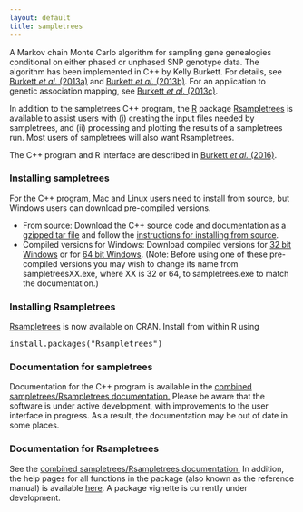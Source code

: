 ```yaml
---
layout: default
title: sampletrees
---
```

<p>A Markov chain Monte Carlo algorithm for sampling gene genealogies conditional on either phased or unphased SNP genotype data. The algorithm has been implemented in C++ by Kelly Burkett. For details, see <a href="https://www.sfu.ca/content/dam/sfu/stat/documents/Statgen/ws-procs_PostReview.pdf">Burkett <i>et al.</i> (2013a)</a> and <a href="https://www.degruyter.com/view/j/sagmb.2013.12.issue-5/sagmb-2012-0011/sagmb-2012-0011.xml">Burkett <i>et al.</i> (2013b)</a>. For an application to genetic association mapping, see <a href="http://www.frontiersin.org/Journal/10.3389/fgene.2013.00260/abstract">Burkett <i>et al</i>. (2013c)</a>.<br>
</p>
<p>In addition to the sampletrees C++ program, the <a href="http://www.r-project.org">R</a> package <a href="http://cran.r-project.org/web/packages/Rsampletrees/index.html">Rsampletrees</a> is available to assist users with (i) creating the input files needed by sampletrees, and (ii) processing and plotting the results of a sampletrees run. Most users of sampletrees will also want Rsampletrees.</p>
<p>The C++ program and R interface are described in <a href="https://academic.oup.com/bioinformatics/article/32/10/1580/1742656">Burkett <i>et al.</i> (2016)</a>.<br>
</p>
<h3>Installing sampletrees<br>
</h3>
<p>For the C++ program, Mac and Linux users need to install from source, but Windows users can download pre-compiled versions.</p>
<ul>
<li>From source: Download the C++ source code and documentation as a <a href="https://www.sfu.ca/content/dam/sfu/stat/documents/Statgen/sampletrees_2015-11-27.tar.gz">gzipped tar file</a> and follow the <a href="research/sampletrees/installfromsource.html">instructions for installing from source</a>.&nbsp;</li>
<li>Compiled versions for Windows: Download compiled versions for <a href="https://www.sfu.ca/content/dam/sfu/stat/documents/Statgen/sampletrees32.exe">32 bit Windows</a> or for <a href="https://www.sfu.ca/content/dam/sfu/stat/documents/Statgen/sampletrees64.exe">64 bit Windows</a>. (Note: Before using one of these pre-compiled versions you may wish to change its name from sampletreesXX.exe, where XX is 32 or 64, to sampletrees.exe to match the documentation.)<br>
</li>
</ul>
<h3>Installing Rsampletrees</h3>
<p><a href="http://cran.r-project.org/web/packages/Rsampletrees/index.html">Rsampletrees</a> is now available on CRAN. Install from within R using</p>
<pre>
install.packages(&quot;Rsampletrees&quot;)
</pre>
<h3>Documentation for sampletrees<br>
</h3>
<p>Documentation for the C++ program is available in the <a href="https://www.sfu.ca/content/dam/sfu/stat/documents/Statgen/sampletrees_Rsampletrees_documentation.pdf">combined sampletrees/Rsampletrees documentation.</a> Please be aware that the software is under active development, with improvements to the user interface in progress. As a result, the documentation may be out of date in some places.</p>
<h3>Documentation for Rsampletrees</h3>
<p>See the <a href="https://www.sfu.ca/content/dam/sfu/stat/documents/Statgen/sampletrees_Rsampletrees_documentation.pdf">combined sampletrees/Rsampletrees documentation.</a> In addition, the help pages for all functions in the package (also known as the reference manual) is available <a href="http://cran.r-project.org/web/packages/Rsampletrees/Rsampletrees.pdf">here</a>. A package vignette is currently under development.</p>
